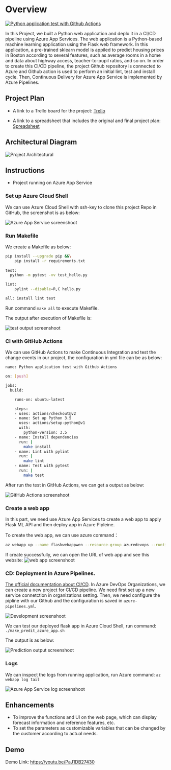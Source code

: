 # Overview
[![Python application test with Github Actions](https://github.com/Wzhiye/Azure_project2_CD/actions/workflows/pythonapp.yml/badge.svg)](https://github.com/Wzhiye/Azure_project2_CD/actions/workflows/pythonapp.yml)

In this Project, we built a Python web application and deplo it in a CI/CD pipeline using Azure App Services. The web application is a Python-based machine learning application using the Flask web framework. In this application, a pre-trained sklearn model is appiled to predict housing prices in Boston according to several features, such as average rooms in a home and data about highway access, teacher-to-pupil ratios, and so on. In order to create this CI/CD pipeline, the project Github repository is connected to Azure and Github action is used to perform an initial lint, test and install cycle. Then, Continuous Delivery for Azure App Service is implemented by Azure Pipelines.

## Project Plan

* A link to a Trello board for the project: [Trello](https://trello.com/invite/b/ckkOihBH/ceca85a6406f4bec51c3c5743e7c00f1/project2)

* A link to a spreadsheet that includes the original and final project plan: [Spreadsheet](https://docs.google.com/spreadsheets/d/15ubLyq8bP0X03wQ4vvEfCFMadQIrbONHOprxPECebUs/edit?usp=sharing)

## Architectural Diagram
![Project Architectural](screenshots/Screenshot_diagram.png "Project Architectural Diagram")

## Instructions
* Project running on Azure App Service

### Set up Azure Cloud Shell

We can use Azure Cloud Shell with ssh-key to clone this project Repo in GitHub, the screenshot is as below:

![Azure App Service screenshoot](screenshots/Screenshot_project_cloned.png "Project cloned")

### Run Makefile

We create a Makefile as below:
```bash
pip install --upgrade pip &&\
  	pip install -r requirements.txt
  
test:
  python -m pytest -vv test_hello.py

lint:
  	pylint --disable=R,C hello.py

all: install lint test
```
Run command `make all` to execute Makefile.

The output after execution of Makefile is:

![test output screenshoot](screenshots/Screenshot_makeall_result.png "output of make all")

### CI with GitHub Actions
We can use GitHub Actions to make Continuous Integration and test the change events in our project, the configuration in yml file can be as below:
```bash
name: Python application test with Github Actions

on: [push]

jobs:
  build:

    runs-on: ubuntu-latest

    steps:
    - uses: actions/checkout@v2
    - name: Set up Python 3.5
      uses: actions/setup-python@v1
      with:
        python-version: 3.5
    - name: Install dependencies
      run: |
        make install
    - name: Lint with pylint
      run: |
        make lint
    - name: Test with pytest
      run: |
        make test
```
After run the test in GitHub Actions, we can get a output as below:

![GitHub Actions screenshoot](screenshots/Screenshot_github_action.png " GitHub Actions")

### Create a web app


In this part, we need use Azure App Services to create a web app to apply Flask ML API and then deploy app in Azure Pipleine.

To create the web app, we can use azure command：
```bash
az webapp up --name flaskwebappwen --resource-group azuredevops --runtime "PYTHON:3.7"
```
If create successfully, we can open the URL of web app and see this website:
![web app screenshoot](screenshots/Screenshot_web.png "Website")

### CD: Deployment in Azure Pipelines.  
[The official documentation about CI/CD](https://docs.microsoft.com/en-us/azure/devops/pipelines/ecosystems/python-webapp?view=azure-devops).
In Azure DevOps Organizations, we can create a new project for CI/CD pipeline. We need first set up a new service connetction in organizations setting. Then, we need configure the pipline with our Github and the configuration is saved in `azure-pipelines.yml`.

![Development screenshoot](screenshots/Screenshot_deployed.png "Development in Pipeline")

We can test our deployed flask app in Azure Cloud Shell, run command:
`./make_predit_azure_app.sh`

The output is as below:

![Prediction output screenshoot](screenshots/Screenshot_prediction.png "Prediction output")

### Logs
We can inspect the logs from running application, run Azure command:
`az webapp log tail`

![Azure App Service log screenshoot](screenshots/Screenshot_logs.png "Streamed log output")

## Enhancements

* To improve the functions and UI on the web page, which can display forecast information and reference features, etc.
* To set the parameters as customizable variables that can be changed by the customer according to actual needs.


## Demo 

Demo Link: https://youtu.be/PaJ1DB27430


